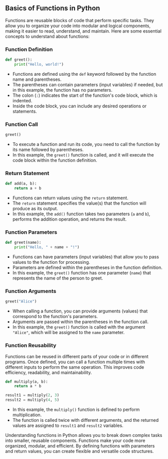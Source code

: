 ## Basics of Functions in Python

Functions are reusable blocks of code that perform specific tasks. They allow you to organize your code into modular and logical components, making it easier to read, understand, and maintain. Here are some essential concepts to understand about functions:

### Function Definition

```python
def greet():
    print("Hello, world!")
```

- Functions are defined using the `def` keyword followed by the function name and parentheses.
- The parentheses can contain parameters (input variables) if needed, but in this example, the function has no parameters.
- The colon (`:`) indicates the start of the function's code block, which is indented.
- Inside the code block, you can include any desired operations or statements.

### Function Call

```python
greet()
```

- To execute a function and run its code, you need to call the function by its name followed by parentheses.
- In this example, the `greet()` function is called, and it will execute the code block within the function definition.

### Return Statement

```python
def add(a, b):
    return a + b
```

- Functions can return values using the `return` statement.
- The `return` statement specifies the value(s) that the function will produce as its output.
- In this example, the `add()` function takes two parameters (`a` and `b`), performs the addition operation, and returns the result.

### Function Parameters

```python
def greet(name):
    print("Hello, " + name + "!")
```

- Functions can have parameters (input variables) that allow you to pass values to the function for processing.
- Parameters are defined within the parentheses in the function definition.
- In this example, the `greet()` function has one parameter (`name`) that represents the name of the person to greet.

### Function Arguments

```python
greet("Alice")
```

- When calling a function, you can provide arguments (values) that correspond to the function's parameters.
- Arguments are passed within the parentheses in the function call.
- In this example, the `greet()` function is called with the argument `"Alice"`, which will be assigned to the `name` parameter.

### Function Reusability

Functions can be reused in different parts of your code or in different programs. Once defined, you can call a function multiple times with different inputs to perform the same operation. This improves code efficiency, readability, and maintainability.

```python
def multiply(a, b):
    return a * b

result1 = multiply(2, 3)
result2 = multiply(4, 5)
```

- In this example, the `multiply()` function is defined to perform multiplication.
- The function is called twice with different arguments, and the returned values are assigned to `result1` and `result2` variables.

Understanding functions in Python allows you to break down complex tasks into smaller, reusable components. Functions make your code more organized, modular, and efficient. By defining functions with parameters and return values, you can create flexible and versatile code structures.
